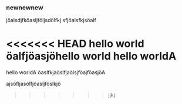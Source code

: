 
### newnewnew

jöalsdjfköasljföljsdölfkj
sfjöalsfkjsöalf

<<<<<<< HEAD
hello world
öalfjöasjöhello world
hello worldA
=======
hello worldA
öaslfkjaöslfjaölsjföajföasjöA

ajsöfljasölfjöasljföslkjö
>>>>>>> jjkj
